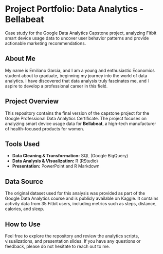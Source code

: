 # Project Portfolio: Data Analytics - Bellabeat
Case study for the Google Data Analytics Capstone project, analyzing Fitbit smart device usage data to uncover user behavior patterns and provide actionable marketing recommendations.

## About Me
My name is Emiliano Garcia, and I am a young and enthusiastic Economics student about to graduate, beginning my journey into the world of data analytics. I have discovered that data analysis truly fascinates me, and I aspire to develop a professional career in this field.

## Project Overview
This repository contains the final version of the capstone project for the Google Professional Data Analytics Certificate. The project focuses on analyzing smart device usage data for **Bellabeat**, a high-tech manufacturer of health-focused products for women.

## Tools Used
- **Data Cleaning & Transformation:** SQL (Google BigQuery)  
- **Data Analysis & Visualization:** R (RStudio)  
- **Presentation:** PowerPoint and R Markdown  

## Data Source
The original dataset used for this analysis was provided as part of the Google Data Analytics course and is publicly available on Kaggle. It contains activity data from 35 Fitbit users, including metrics such as steps, distance, calories, and sleep.

## How to Use
Feel free to explore the repository and review the analytics scripts, visualizations, and presentation slides. If you have any questions or feedback, please do not hesitate to reach out to me.
